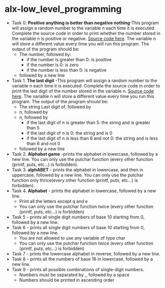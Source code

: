 # alx-low_level_programming

- Task 0. **Positive anything is better than negative nothing**-This program will assign a random number to the variable n each time it is executed. Complete the source code in order to print whether the number stored in the variable n is positive or negative. [Source code here](https://github.com/holbertonschool/0x01.c/blob/master/0-positive_or_negative_c). The variable n will store a different value every time you will run this program. The output of the program should be:
	- The number, followed by:
		* if the number is greater than 0: is positive
		* if the number is 0: is zero
		* if the number is less than 0: is negative
	- followed by a new line
- Task 1. **The last digit** -This program will assign a random number to the variable n each time it is executed. Complete the source code in order to print the last digit of the number stored in the variable n. [Source code here](https://github.com/holbertonschool/0x01.c/blob/master/1-last_digit_c). The variable n will store a different value every time you run this program. The output of the program should be:
	- The string Last digit of, followed by
	- n, followed by
	- n, followed by
		* if the last digit of n is greater than 5: the string and is greater than 5
		* if the last digit of n is 0: the string and is 0
		* if the last digit of n is less than 6 and not 0: the string and is less than 6 and not 0
	- followed by a new line
- Task 2. **Alphabet game** -prints the alphabet in lowercase, followed by a new line. You can only use the putchar function (every other function (printf, puts, etc…) is forbidden).
- Task 3. **alphABET** - prints the alphabet in lowercase, and then in uppercase, followed by a new line. You can only use the putchar function only thrice(every other function (printf, puts, etc…) is forbidden).
- Task 4. **Alphabet** - prints the alphabet in lowercase, followed by a new line. 
	- Print all the letters except q and e
	- You can only use the putchar function twice (every other function (printf, puts, etc…) is forbidden)
- Task 5 - prints all single digit numbers of base 10 starting from 0, followed by a new line.
- Task 6 - prints all single digit numbers of base 10 starting from 0, followed by a new line.
	- You are not allowed to use any variable of type char
	- You can only use the putchar function twice (every other function (printf, puts, etc…) is forbidden)
- Task 7 - prints the lowercase alphabet in reverse, followed by a new line.
- Task 8 - prints all the numbers of base 16 in lowercase, followed by a new line.
- Task 9 -  prints all possible combinations of single-digit numbers. 
	- Numbers must be separated by ,, followed by a space
	- Numbers should be printed in ascending order 
